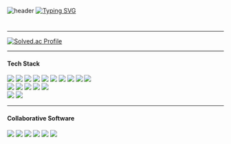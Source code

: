 

![header](https://capsule-render.vercel.app/api?type=waving&color=221E68&text=&animation=twinkling&height=80)
[![Typing SVG](https://readme-typing-svg.demolab.com?font=Alkatra&weight=500&size=45&duration=3500&pause=3&color=6994CDEE&center=false&vCenter=false&multiline=true&repeat=true&width=1000&height=100&lines=Welcome+to+junwoo's+GitHub!👋)](https://git.io/typing-svg)

 
<div align="left">

#
<hr>
<!-- <div> -->
<!--  <a href="https://www.notion.so/f190f23b07cf423782b3427123b28fe1" target="_blank"><img src="https://img.shields.io/badge/portfolio-1bbfa0?logo=notion&logoColor=white"></a>  -->
<!-- </div> -->
<!--  <hr> -->

[![Solved.ac Profile](http://mazassumnida.wtf/api/v2/generate_badge?boj=boaz42)](https://solved.ac/boaz42/)

 <hr>
 <div>
 <h4>Tech Stack</h4>

 <div>
  <img src="https://img.shields.io/badge/React-61DAFB?logo=react&logoColor=white">
  <img src="https://img.shields.io/badge/JavaScript-F7DF1E?logo=JavaScript&logoColor=white">
  <img src="https://img.shields.io/badge/Typescript-3178C6?logo=typescript&logoColor=white">
  <img src="https://img.shields.io/badge/reactquery-FF4154?logo=reactquery&logoColor=white">
  <img src="https://img.shields.io/badge/redux-764ABC?logo=redux&logoColor=white">
  <img src="https://img.shields.io/badge/recoil-3578E5?logo=recoil&logoColor=white">
  <img src="https://img.shields.io/badge/mobx-FF9955?logo=mobx&logoColor=white">
  <img src="https://img.shields.io/badge/vite-646CFF?logo=vite&logoColor=white">
  <img src="https://img.shields.io/badge/webpack-8DD6F9?logo=webpack&logoColor=white">
  <img src="https://img.shields.io/badge/Vue.js-4FC08D?logo=Vue.js&logoColor=white">
 </div>

 <div>
  <img src="https://img.shields.io/badge/HTML5-E34F26?logo=HTML5&logoColor=white">
  <img src="https://img.shields.io/badge/CSS3-1572B6?logo=css3&logoColor=white">
  <img src="https://img.shields.io/badge/tailwindcss-06B6D4?logo=tailwindcss&logoColor=white">
  <img src="https://img.shields.io/badge/styledcomponents-DB7093?logo=styledcomponents&logoColor=white">
  <img src="https://img.shields.io/badge/Bootstrap-7952B3?logo=bootstrap&logoColor=white">  
 </div>
  <div>
  <img src="https://img.shields.io/badge/python-3776AB?logo=python&logoColor=white">  
  <img src="https://img.shields.io/badge/Django-092E20?logo=Django&logoColor=white">  
 </div>
 <hr>
 <h4>Collaborative Software</h4>
 <div>
  <img src="https://img.shields.io/badge/git-F05032?logo=git&logoColor=white">
  <img src="https://img.shields.io/badge/jira-0052CC?logo=jira&logoColor=white">
  <img src="https://img.shields.io/badge/Notion-000000?logo=notion&logoColor=white"> 
  <img src="https://img.shields.io/badge/Figma-F24E1E?logo=figma&logoColor=white">
  <img src="https://img.shields.io/badge/github-181717?logo=github&logoColor=white">
  <img src="https://img.shields.io/badge/gitlab-FC6D26?logo=gitlab&logoColor=white">
 </div>
</div>


<!--
**junwson9/junwson9** is a ✨ _special_ ✨ repository because its `README.md` (this file) appears on your GitHub profile.

Here are some ideas to get you started:

- 🔭 I’m currently working on ...
- 🌱 I’m currently learning ...
- 👯 I’m looking to collaborate on ...
- 🤔 I’m looking for help with ...
- 💬 Ask me about ...
- 📫 How to reach me: ...
- 😄 Pronouns: ...
- ⚡ Fun fact: ...
-->
